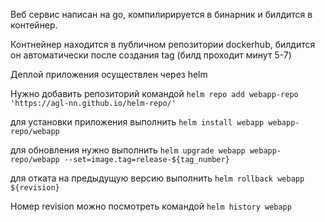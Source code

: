 Веб сервис написан на go, компилирируется в бинарник и билдится в контейнер.

Контнейнер находится в публичном репозитории dockerhub, билдится он автоматически после создания tag (билд проходит минут 5-7)

Деплой приложения осуществлен через helm

Нужно добавить репозиторий командой `helm repo add webapp-repo 'https://agl-nn.github.io/helm-repo/'`

для установки приложения выполнить `helm install webapp webapp-repo/webapp`

для обновления нужно выполнить `helm upgrade webapp webapp-repo/webapp --set=image.tag=release-${tag_number}`

для отката на предыдущую версию выполнить `helm rollback webapp ${revision}`

Номер revision можно посмотреть командой `helm history webapp`


